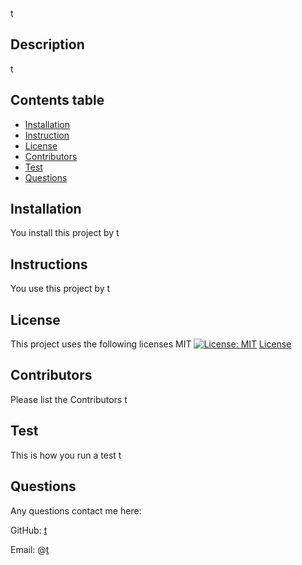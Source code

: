 
  t 
  ## Description
  t
  ## Contents table
  * [Installation](#Install)
  * [Instruction](#Instructions)
  * [License](#license)
  * [Contributors](#Contributors)
  * [Test](#Test)
  * [Questions](#Questions)

  ## Installation
  You install this project by t

  ## Instructions
  You use this project by t

  ## License
  This project uses the following licenses MIT
  [![License: MIT](https://img.shields.io/badge/License-MIT-yellow.svg)](https://opensource.org/licenses/MIT) [License](#license) 

  ## Contributors
  Please list the Contributors t

  ## Test
  This is how you run a test t

  ## Questions 
  Any questions contact me here: 

  GitHub: [t](https://github.com/t)

  Email: @[t](mailto:t)

